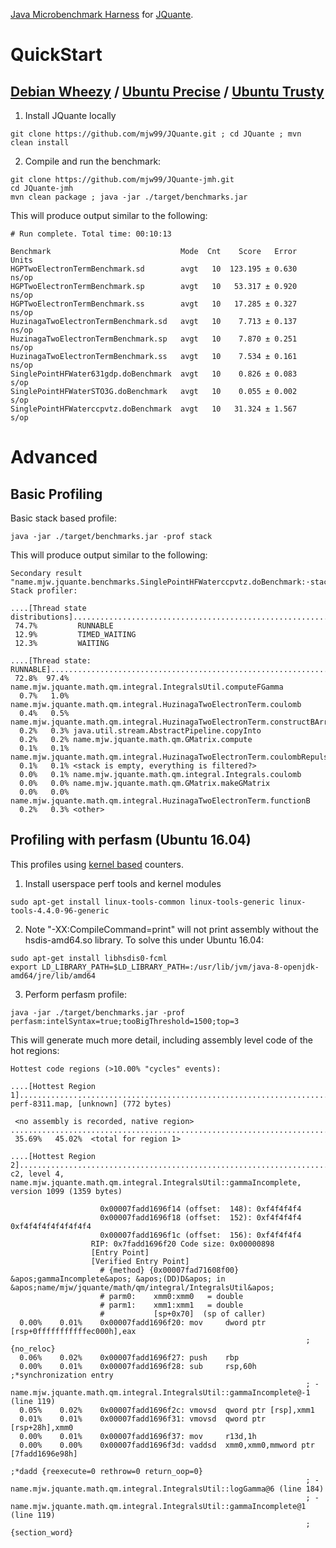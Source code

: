 [Java Microbenchmark Harness](http://openjdk.java.net/projects/code-tools/jmh/) for [JQuante](https://github.com/mjw99/JQuante).

# QuickStart #

## [Debian Wheezy](http://www.debian.org/releases/wheezy/) / [Ubuntu Precise](http://releases.ubuntu.com/precise/) / [Ubuntu Trusty](http://releases.ubuntu.com/trusty/)

1. Install JQuante locally
```
git clone https://github.com/mjw99/JQuante.git ; cd JQuante ; mvn clean install 
```
2. Compile and run the benchmark:

```
git clone https://github.com/mjw99/JQuante-jmh.git
cd JQuante-jmh
mvn clean package ; java -jar ./target/benchmarks.jar
```

This will produce output similar to the following:
```
# Run complete. Total time: 00:10:13

Benchmark                             Mode  Cnt    Score   Error  Units
HGPTwoElectronTermBenchmark.sd        avgt   10  123.195 ± 0.630  ns/op
HGPTwoElectronTermBenchmark.sp        avgt   10   53.317 ± 0.920  ns/op
HGPTwoElectronTermBenchmark.ss        avgt   10   17.285 ± 0.327  ns/op
HuzinagaTwoElectronTermBenchmark.sd   avgt   10    7.713 ± 0.137  ns/op
HuzinagaTwoElectronTermBenchmark.sp   avgt   10    7.870 ± 0.251  ns/op
HuzinagaTwoElectronTermBenchmark.ss   avgt   10    7.534 ± 0.161  ns/op
SinglePointHFWater631gdp.doBenchmark  avgt   10    0.826 ± 0.083   s/op
SinglePointHFWaterSTO3G.doBenchmark   avgt   10    0.055 ± 0.002   s/op
SinglePointHFWaterccpvtz.doBenchmark  avgt   10   31.324 ± 1.567   s/op
```

# Advanced #

## Basic Profiling ##

Basic stack based profile:
```
java -jar ./target/benchmarks.jar -prof stack
```
This will produce output similar to the following:
```
Secondary result "name.mjw.jquante.benchmarks.SinglePointHFWaterccpvtz.doBenchmark:·stack":
Stack profiler:

....[Thread state distributions]....................................................................
 74.7%         RUNNABLE
 12.9%         TIMED_WAITING
 12.3%         WAITING

....[Thread state: RUNNABLE]........................................................................
 72.8%  97.4% name.mjw.jquante.math.qm.integral.IntegralsUtil.computeFGamma
  0.7%   1.0% name.mjw.jquante.math.qm.integral.HuzinagaTwoElectronTerm.coulomb
  0.4%   0.5% name.mjw.jquante.math.qm.integral.HuzinagaTwoElectronTerm.constructBArray
  0.2%   0.3% java.util.stream.AbstractPipeline.copyInto
  0.2%   0.2% name.mjw.jquante.math.qm.GMatrix.compute
  0.1%   0.1% name.mjw.jquante.math.qm.integral.HuzinagaTwoElectronTerm.coulombRepulsion
  0.1%   0.1% <stack is empty, everything is filtered?>
  0.0%   0.1% name.mjw.jquante.math.qm.integral.Integrals.coulomb
  0.0%   0.0% name.mjw.jquante.math.qm.GMatrix.makeGMatrix
  0.0%   0.0% name.mjw.jquante.math.qm.integral.HuzinagaTwoElectronTerm.functionB
  0.2%   0.3% <other>

```


## Profiling with perfasm (Ubuntu 16.04)
This profiles using [kernel based](https://en.wikipedia.org/wiki/Perf_(Linux)) counters.

1) Install userspace perf tools and kernel modules
```
sudo apt-get install linux-tools-common linux-tools-generic linux-tools-4.4.0-96-generic
```

2) Note "-XX:CompileCommand=print" will not print assembly without the hsdis-amd64.so library. To solve this under Ubuntu 16.04:
```
sudo apt-get install libhsdis0-fcml
export LD_LIBRARY_PATH=$LD_LIBRARY_PATH=:/usr/lib/jvm/java-8-openjdk-amd64/jre/lib/amd64
```

3) Perform perfasm profile:
```
java -jar ./target/benchmarks.jar -prof perfasm:intelSyntax=true;tooBigThreshold=1500;top=3
```
This will generate much more detail, including assembly level code of the hot regions:

```
Hottest code regions (>10.00% "cycles" events):

....[Hottest Region 1]..............................................................................
perf-8311.map, [unknown] (772 bytes) 

 <no assembly is recorded, native region>
....................................................................................................
 35.69%   45.02%  <total for region 1>

....[Hottest Region 2]..............................................................................
c2, level 4, name.mjw.jquante.math.qm.integral.IntegralsUtil::gammaIncomplete, version 1099 (1359 bytes) 

                    0x00007fadd1696f14 (offset:  148): 0xf4f4f4f4
                    0x00007fadd1696f18 (offset:  152): 0xf4f4f4f4   0xf4f4f4f4f4f4f4f4
                    0x00007fadd1696f1c (offset:  156): 0xf4f4f4f4
                  RIP: 0x7fadd1696f20 Code size: 0x00000898
                  [Entry Point]
                  [Verified Entry Point]
                    # {method} {0x00007fad71608f00} &apos;gammaIncomplete&apos; &apos;(DD)D&apos; in &apos;name/mjw/jquante/math/qm/integral/IntegralsUtil&apos;
                    # parm0:    xmm0:xmm0   = double
                    # parm1:    xmm1:xmm1   = double
                    #           [sp+0x70]  (sp of caller)
  0.00%    0.01%    0x00007fadd1696f20: mov     dword ptr [rsp+0fffffffffffec000h],eax
                                                                  ;   {no_reloc}
  0.06%    0.02%    0x00007fadd1696f27: push    rbp
  0.00%    0.01%    0x00007fadd1696f28: sub     rsp,60h           ;*synchronization entry
                                                                  ; - name.mjw.jquante.math.qm.integral.IntegralsUtil::gammaIncomplete@-1 (line 119)
  0.05%    0.02%    0x00007fadd1696f2c: vmovsd  qword ptr [rsp],xmm1
  0.01%    0.01%    0x00007fadd1696f31: vmovsd  qword ptr [rsp+28h],xmm0
  0.00%    0.01%    0x00007fadd1696f37: mov     r13d,1h
  0.00%    0.00%    0x00007fadd1696f3d: vaddsd  xmm0,xmm0,mmword ptr [7fadd1696e98h]
                                                                  ;*dadd {reexecute=0 rethrow=0 return_oop=0}
                                                                  ; - name.mjw.jquante.math.qm.integral.IntegralsUtil::logGamma@6 (line 184)
                                                                  ; - name.mjw.jquante.math.qm.integral.IntegralsUtil::gammaIncomplete@1 (line 119)
                                                                  ;   {section_word}

```

